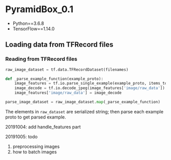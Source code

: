 # PyramidBox_0.1
* Python==3.6.8
* TensorFlow==1.14.0

## Loading data from TFRecord files
### Reading from TFRecord files
```python
raw_image_dataset = tf.data.TFRecordDataset(filenames)

def _parse_example_function(example_proto):
    image_features = tf.io.parse_single_example(example_proto, items_to_descriptions)
    image_decode = tf.io.decode_jpeg(image_features['image/raw_data'])
    image_features['image/raw_data'] = image_decode

parse_image_dataset = raw_image_dataset.map(_parse_example_function)
```
The elements in `raw_dataset` are serialized string;
then parse each example proto to get parsed example.

20191004: add handle_features part

20191005: todo
1. preprocessing images
2. how to batch images
